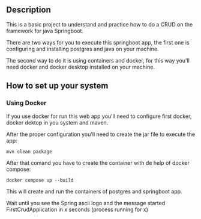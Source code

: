 ## Description
This is a basic project to understand and practice how to do a CRUD
on the framework for java Springboot.

There are two ways for you to execute this springboot app, the first one is configuring and installing postgres and java on your machine.

The second way to do it is using containers and docker, for this way you'll need docker and docker desktop installed on your machine.

## How to set up your system 

### Using Docker

If you use docker for run this web app you'll need to configure first docker, docker dektop in you system and maven.

After the proper configuration you'll need to create the jar file to execute the app:

    mvn clean package

After that comand you have to create the container with de help of docker compose:

    docker compose up --build

This will create and run the containers of postgres and springboot app.

Wait until you see the Spring ascii logo and the message started FirstCrudApplication in x seconds (process running for x)
